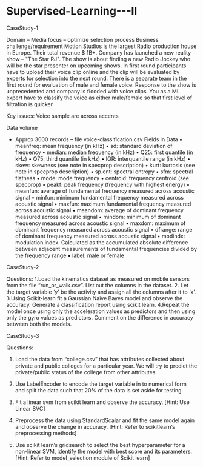 # Supervised-Learning---II

CaseStudy-1

Domain – Media
focus – optimize selection process
Business challenge/requirement
Motion Studios is the largest Radio production house in Europe. Their total revenue $ 1B+. Company has launched a new reality show – "The Star RJ". The show is about finding a new Radio Jockey who will be the star presenter on upcoming shows.
In first round participants have to upload their voice clip online and the clip will be evaluated by experts for selection into the next round. There is a separate team in the first round for evaluation of male and female voice.
Response to the show is unprecedented and company is flooded with voice clips.
You as a ML expert have to classify the voice as either male/female so that first level of filtration is quicker.

Key issues:
Voice sample are across accents

Data volume
- Approx 3000 records – file voice-classification.csv
Fields in Data
• meanfreq: mean frequency (in kHz)
• sd: standard deviation of frequency
• median: median frequency (in kHz)
• Q25: first quantile (in kHz)
• Q75: third quantile (in kHz)
• IQR: interquantile range (in kHz)
• skew: skewness (see note in specprop description)
• kurt: kurtosis (see note in specprop description)
• sp.ent: spectral entropy
• sfm: spectral flatness
• mode: mode frequency
• centroid: frequency centroid (see specprop)
• peakf: peak frequency (frequency with highest energy)
• meanfun: average of fundamental frequency measured across acoustic signal
• minfun: minimum fundamental frequency measured across acoustic signal
• maxfun: maximum fundamental frequency measured across acoustic signal
• meandom: average of dominant frequency measured across acoustic signal
• mindom: minimum of dominant frequency measured across acoustic signal
• maxdom: maximum of dominant frequency measured across acoustic signal
• dfrange: range of dominant frequency measured across acoustic signal
• modindx: modulation index. Calculated as the accumulated absolute difference between adjacent measurements of fundamental frequencies divided by the frequency range
• label: male or female

CaseStudy-2

Questions:
1.Load the kinematics dataset as measured on mobile sensors from the file “run_or_walk.csv”. List out the columns in the dataset.
2. Let the target variable ‘y’ be the activity and assign all the columns after it to ‘x’.
3.Using Scikit-learn fit a Gaussian Naive Bayes model and observe the accuracy. Generate a classification report using scikit learn.
4.Repeat the model once using only the acceleration values as predictors and then using only the gyro values as predictors. Comment on the difference in accuracy between both the models.

CaseStudy-3

Questions:
1. Load the data from “college.csv” that has attributes collected about private and public colleges for a particular year. We will try to predict the private/public status of the college from other attributes.
2. Use LabelEncoder to encode the target variable in to numerical form and split the data such that 20% of the data is set aside for testing.
3. Fit a linear svm from scikit learn and observe the accuracy.
[Hint: Use Linear SVC]

4. Preprocess the data using StandardScalar and fit the same model again and observe the change in accuracy.
[Hint: Refer to scikitlearn’s preprocessing methods]

5. Use scikit learn’s gridsearch to select the best hyperparameter for a non-linear SVM, identify the model with best score and its parameters.
[Hint: Refer to model_selection module of Scikit learn]
